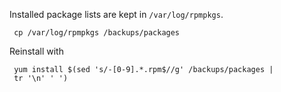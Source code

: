Installed package lists are kept in `/var/log/rpmpkgs`.

` cp /var/log/rpmpkgs /backups/packages`

Reinstall with

` yum install $(sed 's/-[0-9].*.rpm$//g' /backups/packages | tr '\n' ' ')`
